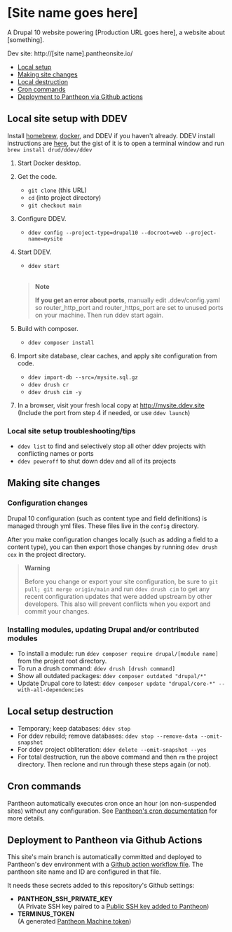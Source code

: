 # \[Site name goes here\]
A Drupal 10 website powering \[Production URL goes here\], a website about \[something\].

Dev site: http://\[site name\].pantheonsite.io/

* [Local setup](#setup)
* [Making site changes](#changes)
* [Local destruction](#removal)
* [Cron commands](#cron)
* [Deployment to Pantheon via Github actions](#deployment)

## Local site setup with DDEV <a name="setup"></a>

Install [homebrew](https://brew.sh/), [docker](https://www.docker.com/products/docker-desktop), and DDEV if you haven't already. DDEV install instructions are [here](https://ddev.readthedocs.io/en/stable/#homebrew-macoslinux), but the gist of it is to open a terminal window and run `brew install drud/ddev/ddev`

1. Start Docker desktop.

2. Get the code.
   * `git clone` (this URL)
   * `cd` (into project directory)
   * `git checkout main`

3. Configure DDEV.
   * `ddev config --project-type=drupal10 --docroot=web --project-name=mysite`

4. Start DDEV.
    * `ddev start`<br><br>

    > **Note**
    >
    > **If you get an error about ports**, manually edit .ddev/config.yaml so router_http_port and router_https_port are set to unused ports on your machine. Then run ddev start again.

5. Build with composer.
   * `ddev composer install`

6. Import site database, clear caches, and apply site configuration from code.
   * `ddev import-db --src=/mysite.sql.gz`
   * `ddev drush cr`
   * `ddev drush cim -y`

7. In a browser, visit your fresh local copy at http://mysite.ddev.site
(Include the port from step 4 if needed,  or use `ddev launch`)

### Local site setup troubleshooting/tips <a name="troubleshooting"></a>
* `ddev list` to find and selectively stop all other ddev projects with conflicting names or ports
* `ddev poweroff` to shut down ddev and all of its projects

## Making site changes <a name="changes"></a>

### Configuration changes

Drupal 10 configuration (such as content type and field definitions) is managed through yml files. These files live in the `config` directory.

After you make configuration changes locally (such as adding a field to a content type), you can then export those changes by running `ddev drush cex` in the project directory.

> **Warning**
>
> Before you change or export your site configuration, be sure to `git pull; git merge origin/main` and run `ddev drush cim` to get any recent configuration updates that were added upstream by other developers. This also will prevent conflicts when you export and commit your changes.

### Installing modules, updating Drupal and/or contributed modules <a name="ql"></a>

* To install a module: run `ddev composer require drupal/[module name]` from the project root directory.
* To run a drush command: `ddev drush [drush command]`
* Show all outdated packages: `ddev composer outdated "drupal/*"`
* Update Drupal core to latest: `ddev composer update "drupal/core-*" --with-all-dependencies`


## Local setup destruction <a name="removal"></a>
* Temporary; keep databases: `ddev stop`
* For ddev rebuild; remove databases: `ddev stop --remove-data --omit-snapshot`
* For ddev project obliteration: `ddev delete --omit-snapshot --yes`
* For total destruction, run the above command and then `rm` the project directory. Then reclone and run through these steps again (or not).


## Cron commands <a name="cron"></a>

Pantheon automatically executes cron once an hour (on non-suspended sites) without any configuration. See [Pantheon's cron documentation](https://docs.pantheon.io/drupal-cron) for more details.

## Deployment to Pantheon via Github Actions <a name="deployment"></a>

This site's main branch is automatically committed and deployed to Pantheon's dev environment with a [Github action workflow file](.github/workflows/deploy-to-pantheon.yml). The pantheon site name and ID are configured in that file.

It needs these secrets added to this repository's Github settings:
* **PANTHEON_SSH_PRIVATE_KEY**
<br>(A Private SSH key paired to a [Public SSH key added to Pantheon](https://docs.pantheon.io/ssh-keys))
* **TERMINUS_TOKEN**
<br>(A generated [Pantheon Machine token](https://docs.pantheon.io/machine-tokens))
